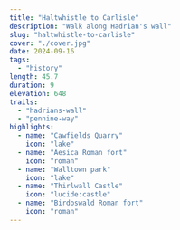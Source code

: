 ```yaml
---
title: "Haltwhistle to Carlisle"
description: "Walk along Hadrian's wall"
slug: "haltwhistle-to-carlisle"
cover: "./cover.jpg"
date: 2024-09-16
tags:
  - "history"
length: 45.7
duration: 9
elevation: 648
trails:
  - "hadrians-wall"
  - "pennine-way"
highlights:
  - name: "Cawfields Quarry"
    icon: "lake"
  - name: "Aesica Roman fort"
    icon: "roman"
  - name: "Walltown park"
    icon: "lake"
  - name: "Thirlwall Castle"
    icon: "lucide:castle"
  - name: "Birdoswald Roman fort"
    icon: "roman"
---
```

